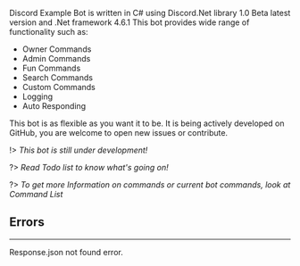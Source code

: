 Discord Example Bot is written in C# using Discord.Net library 1.0 Beta latest version and .Net framework 4.6.1
This bot provides wide range of functionality such as:
  - Owner Commands
  - Admin Commands
  - Fun Commands
  - Search Commands
  - Custom Commands
  - Logging
  - Auto Responding

This bot is as flexible as you want it to be. It is being actively developed on GitHub, you are welcome to open new issues or contribute.

!> *This bot is still under development!*

?> *Read Todo list to know what's going on!*

?> *To get more Information on commands or current bot commands, look at Command List*

## Errors
---
Response.json not found error.
